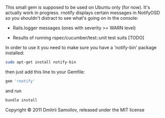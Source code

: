 This small gem is supposed to be used on Ubuntu only (for now). It's actually work in progress. rnotify displays certain messages in NotifyOSD so you shouldn't distract to see what's going on in the console:

* Rails.logger messages (ones with severity >= WARN level)

* Results of running rspec/cucumber/test::unit test suits [TODO]

In order to use it you need to make sure you have a 'notify-bin' package installed:

```sh
sudo apt-get install notify-bin
```

then just add this line to your Gemfile:

```ruby
gem 'rnotify'
```

and run

```sh
bundle install
```

Copyright © 2011 Dmitrii Samoilov, released under the MIT license
